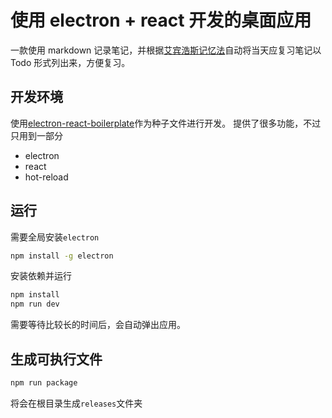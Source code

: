 # 使用 electron + react 开发的桌面应用

一款使用 markdown 记录笔记，并根据[艾宾浩斯记忆法](http://baike.baidu.com/link?url=cp0rotPV0Mh3IhBMdA-dSwj8ekZyo6l8T2iIm5C7hlXcosx911LUJ2kM60IfHP5G)自动将当天应复习笔记以Todo 形式列出来，方便复习。

## 开发环境
使用[electron-react-boilerplate](https://github.com/chentsulin/electron-react-boilerplate)作为种子文件进行开发。
提供了很多功能，不过只用到一部分
- electron
- react
- hot-reload

## 运行
需要全局安装`electron`
```bash
npm install -g electron
```
安装依赖并运行
```bash
npm install
npm run dev
```

需要等待比较长的时间后，会自动弹出应用。

## 生成可执行文件
```bash
npm run package
```
将会在根目录生成`releases`文件夹